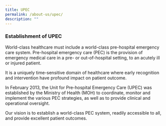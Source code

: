 ```yaml
---
title: UPEC
permalink: /about-us/upec/
description: ""
---
```

### Establishment of UPEC

World-class healthcare must include a world-class pre-hospital emergency care system. Pre-hospital emergency care (PEC) is the provision of emergency medical care in a pre- or out-of-hospital setting, to an acutely ill or injured patient.

It is a uniquely time-sensitive domain of healthcare where early recognition and intervention have profound impact on patient outcome.

In February 2013, the Unit for Pre-hospital Emergency Care (UPEC) was established by the Ministry of Health (MOH) to coordinate, monitor and implement the various PEC strategies, as well as to provide clinical and operational oversight.

Our vision is to establish a world-class PEC system, readily accessible to all, and provide excellent patient outcomes.
